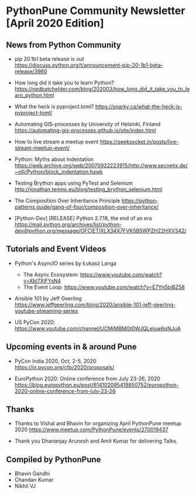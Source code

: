 # PythonPune Community Newsletter [April 2020 Edition]

## News from Python Community

* pip 20.1b1 beta release is out 
  https://discuss.python.org/t/announcement-pip-20-1b1-beta-release/3960

* How long did it take you to learn Python? 
  https://nedbatchelder.com/blog/202003/how_long_did_it_take_you_to_learn_python.html

* What the heck is pyproject.toml? 
  https://snarky.ca/what-the-heck-is-pyproject-toml/

* Automating GIS-processes by University of Helsinki, Finland 
  https://automating-gis-processes.github.io/site/index.html

* How to live stream a meetup event 
  https://geeksocket.in/posts/live-stream-meetup-event/

* Python: Myths about Indentation 
  https://web.archive.org/web/20070922223915/http://www.secnetix.de/~olli/Python/block_indentation.hawk

* Testing Brython apps using PyTest and Selenium 
  http://jonathan.temno.eu/blog/testing_brython_selenium.html

* The Composition Over Inheritance Principle 
  https://python-patterns.guide/gang-of-four/composition-over-inheritance/

* [Python-Dev] [RELEASE] Python 2.7.18, the end of an era 
  https://mail.python.org/archives/list/python-dev@python.org/message/OFCIETIXLX34X7FVK5B5WPZH22HXV342/

## Tutorials and Event Videos

* Python's AsyncIO series by Łukasz Langa 
    * The Async Ecosystem: https://www.youtube.com/watch?v=Xbl7XjFYsN4
    * The Event Loop: https://www.youtube.com/watch?v=E7Yn5biBZ58

* Ansible 101 by Jeff Geerling 
  https://www.jeffgeerling.com/blog/2020/ansible-101-jeff-geerling-youtube-streaming-series

* US PyCon 2020: 
  https://www.youtube.com/channel/UCMjMBMGt0WJQLeluw6qNJuA

## Upcoming events in & around Pune

* PyCon India 2020, Oct, 2-5, 2020 
  https://in.pycon.org/cfp/2020/proposals/

* EuroPython 2020: Online conference from July 23-26, 2020 
  https://blog.europython.eu/post/614102095419850752/europython-2020-online-conference-from-july-23-26

## Thanks
* Thanks to Vishal and Bhavin for organizing April PythonPune meetup 2020 
  https://www.meetup.com/PythonPune/events/270019437

* Thank you Dhananjay Arunesh and Amit Kumar for delivering Talks.

## Compiled by PythonPune
* Bhavin Gandhi
* Chandan Kumar
* Nikhil VJ
